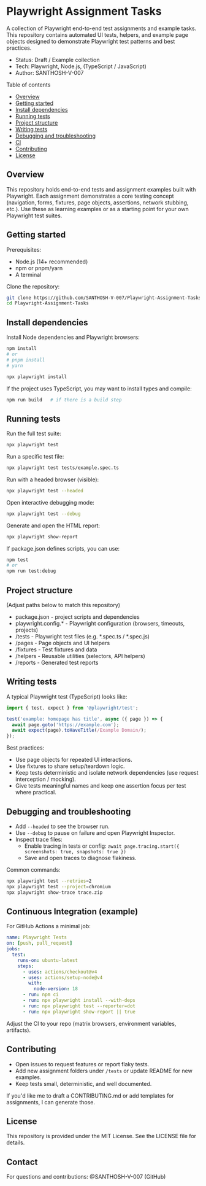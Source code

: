 # Playwright Assignment Tasks

A collection of Playwright end-to-end test assignments and example tasks. This repository contains automated UI tests, helpers, and example page objects designed to demonstrate Playwright test patterns and best practices.

- Status: Draft / Example collection
- Tech: Playwright, Node.js, (TypeScript / JavaScript)
- Author: SANTHOSH-V-007

Table of contents
- [Overview](#overview)
- [Getting started](#getting-started)
- [Install dependencies](#install-dependencies)
- [Running tests](#running-tests)
- [Project structure](#project-structure)
- [Writing tests](#writing-tests)
- [Debugging and troubleshooting](#debugging-and-troubleshooting)
- [CI](#ci)
- [Contributing](#contributing)
- [License](#license)

## Overview
This repository holds end-to-end tests and assignment examples built with Playwright. Each assignment demonstrates a core testing concept (navigation, forms, fixtures, page objects, assertions, network stubbing, etc.). Use these as learning examples or as a starting point for your own Playwright test suites.

## Getting started
Prerequisites:
- Node.js (14+ recommended)
- npm or pnpm/yarn
- A terminal

Clone the repository:
```bash
git clone https://github.com/SANTHOSH-V-007/Playwright-Assignment-Tasks.git
cd Playwright-Assignment-Tasks
```

## Install dependencies
Install Node dependencies and Playwright browsers:
```bash
npm install
# or
# pnpm install
# yarn

npx playwright install
```

If the project uses TypeScript, you may want to install types and compile:
```bash
npm run build   # if there is a build step
```

## Running tests
Run the full test suite:
```bash
npx playwright test
```

Run a specific test file:
```bash
npx playwright test tests/example.spec.ts
```

Run with a headed browser (visible):
```bash
npx playwright test --headed
```

Open interactive debugging mode:
```bash
npx playwright test --debug
```

Generate and open the HTML report:
```bash
npx playwright show-report
```

If package.json defines scripts, you can use:
```bash
npm test
# or
npm run test:debug
```

## Project structure
(Adjust paths below to match this repository)

- package.json              - project scripts and dependencies
- playwright.config.*       - Playwright configuration (browsers, timeouts, projects)
- /tests                    - Playwright test files (e.g. *.spec.ts / *.spec.js)
- /pages                    - Page objects and UI helpers
- /fixtures                 - Test fixtures and data
- /helpers                  - Reusable utilities (selectors, API helpers)
- /reports                  - Generated test reports

## Writing tests
A typical Playwright test (TypeScript) looks like:
```ts
import { test, expect } from '@playwright/test';

test('example: homepage has title', async ({ page }) => {
  await page.goto('https://example.com');
  await expect(page).toHaveTitle(/Example Domain/);
});
```

Best practices:
- Use page objects for repeated UI interactions.
- Use fixtures to share setup/teardown logic.
- Keep tests deterministic and isolate network dependencies (use request interception / mocking).
- Give tests meaningful names and keep one assertion focus per test where practical.

## Debugging and troubleshooting
- Add `--headed` to see the browser run.
- Use `--debug` to pause on failure and open Playwright Inspector.
- Inspect trace files:
  - Enable tracing in tests or config: `await page.tracing.start({ screenshots: true, snapshots: true })`
  - Save and open traces to diagnose flakiness.

Common commands:
```bash
npx playwright test --retries=2
npx playwright test --project=chromium
npx playwright show-trace trace.zip
```

## Continuous Integration (example)
For GitHub Actions a minimal job:
```yaml
name: Playwright Tests
on: [push, pull_request]
jobs:
  test:
    runs-on: ubuntu-latest
    steps:
      - uses: actions/checkout@v4
      - uses: actions/setup-node@v4
        with:
          node-version: 18
      - run: npm ci
      - run: npx playwright install --with-deps
      - run: npx playwright test --reporter=dot
      - run: npx playwright show-report || true
```

Adjust the CI to your repo (matrix browsers, environment variables, artifacts).

## Contributing
- Open issues to request features or report flaky tests.
- Add new assignment folders under `/tests` or update README for new examples.
- Keep tests small, deterministic, and well documented.

If you'd like me to draft a CONTRIBUTING.md or add templates for assignments, I can generate those.

## License
This repository is provided under the MIT License. See the LICENSE file for details.

## Contact
For questions and contributions: @SANTHOSH-V-007 (GitHub)
